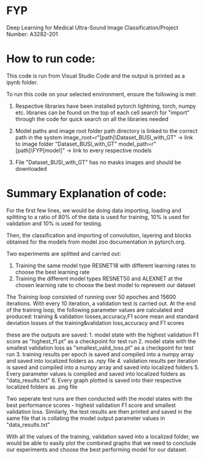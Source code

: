 # FYP
Deep Learning for Medical Ultra-Sound Image Classification/Project Number: A3282-201

# How to run code:
This code is run from Visual Studio Code and the output is printed as a ipynb folder. 

To run this code on your selected environment, ensure the following is met:
  1. Respective libraries have been installed
        pytorch lightning, torch, numpy etc. libraries can be found on the top of each cell
        search for "import" through the code for quick search on all the libraries needed
        
  2. Model paths and image root folder path directory is linked to the correct path in the system
        image_root=r"[path]\Dataset_BUSI_with_GT" -> link to image folder "Dataset_BUSI_with_GT"
        model_path=r"[path]\FYP\[model]" -> link to every respective models
        
  3. File "Dataset_BUSI_with_GT" has no masks images and should be downloaded
  
# Summary Explanation of code:
For the first few lines, we would be doing data importing, loading and splitting to a ratio of 80% of the data is used for training, 10% is used for validation and 10% is used for testing.

Then, the classification and importing of convolution, layering and blocks obtained for the models from model zoo documentation in pytorch.org.

Two experiments are splitted and carried out:
  1. Training the same model type RESNET18 with different learning rates to choose the best learning rate
  2. Training the different model types RESNET50 and ALEXNET at the chosen learning rate to choose the best model to represent our dataset

The Training loop consisted of running over 50 epoches and 15600 iterations. 
With every 10 iteration, a validation test is carried out.
At the end of the training loop, 
  the following parameter values are calculated and produced:
    training & validation losses,accuracy,F1 score
    mean and standard deviation losses of the training&validation loss,accuracy and F1 scores
    
  these are the outputs are saved:
    1. model state with the highest validation F1 score as "highest_f1.pt" as a checkpoint for test run
    2. model state with the smallest validation loss as "smallest_valid_loss.pt" as a checkpoint for test run
    3. training results per epoch is saved and compiled into a numpy array and saved into localized folders as .npy file
    4. validation results per iteration is saved and compiled into a numpy array and saved into localized folders
    5. Every parameter values is compiled and saved into localized folders as "data_results.txt"
    6. Every graph plotted is saved into their respective localized folders as .png file
    
Two seperate test runs are then conducted with the model states with the best performance scores - highest validation F1 score and smallest validation loss. Similarly, the test results are then printed and saved in the same file that is collating the model output parameter values in "data_results.txt"
 
With all the values of the training, validation saved into a localized folder, we would be able to easily plot the combined graphs that we need to conclude our experiments and choose the best performing model for our dataset.
